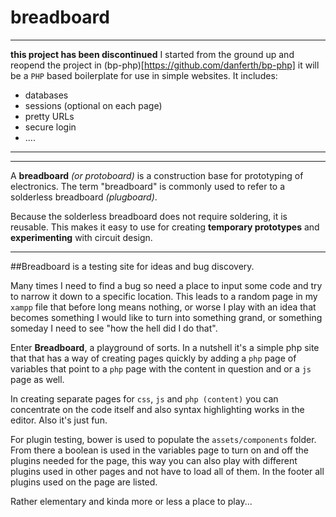 breadboard
============

------------
**this project has been discontinued**  I started from the ground up and reopend the project in (bp-php)[https://github.com/danferth/bp-php] it will be a `PHP` based boilerplate for use in simple websites.  It includes:

- databases
- sessions (optional on each page)
- pretty URLs
- secure login
- ....
 
------------





____
A **breadboard** *(or protoboard)* is a construction base for prototyping of electronics. The term "breadboard" is commonly used to refer to a solderless breadboard *(plugboard)*.

Because the solderless breadboard does not require soldering, it is reusable. This makes it easy to use for creating **temporary prototypes** and **experimenting** with circuit design.
_____

##Breadboard is a testing site for ideas and bug discovery.

Many times I need to find a bug so need a place to input some code and try to narrow it down to a specific location.  This leads to a random page in my `xampp` file that before long means nothing, or worse I play with an idea that becomes something I would like to turn into something grand, or something someday I need to see "how the hell did I do that".

Enter **Breadboard**, a playground of sorts.  In a nutshell it's a simple php site that that has a way of creating pages quickly by adding a `php` page of variables that point to a `php` page with the content in question and or a `js` page as well.

In creating separate pages for `css`, `js` and `php (content)` you can concentrate on the code itself and also syntax highlighting works in the editor.  Also it's just fun.

For plugin testing, bower is used to populate the `assets/components` folder.  From there a boolean is used in the variables page to turn on and off the plugins needed for the page, this way you can also play with different plugins used in other pages and not have to load all of them.  In the footer all plugins used on the page are listed.

Rather elementary and kinda more or less a place to play...
